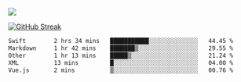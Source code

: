 ![](http://github-profile-summary-cards.vercel.app/api/cards/profile-details?username=sivori&theme=nightowl)

<a href="https://git.io/streak-stats"><img src="https://streak-stats.demolab.com?user=sivori&theme=nightowl&card_width=700&card_height=200" alt="GitHub Streak" /></a>

<!--START_SECTION:waka-->

```txt
Swift        2 hrs 34 mins   ███████████░░░░░░░░░░░░░░   44.45 %
Markdown     1 hr 42 mins    ███████▒░░░░░░░░░░░░░░░░░   29.55 %
Other        1 hr 13 mins    █████▒░░░░░░░░░░░░░░░░░░░   21.24 %
XML          13 mins         █░░░░░░░░░░░░░░░░░░░░░░░░   04.00 %
Vue.js       2 mins          ▒░░░░░░░░░░░░░░░░░░░░░░░░   00.76 %
```

<!--END_SECTION:waka-->
